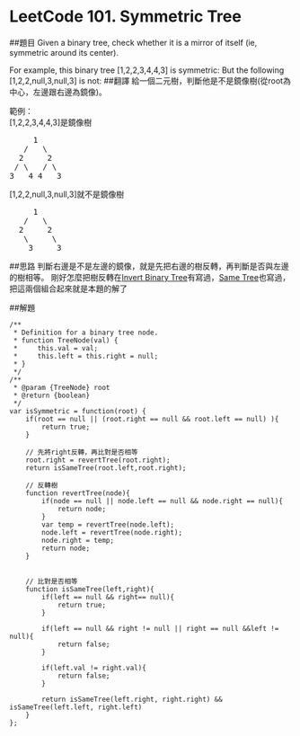 ﻿# LeetCode 101. Symmetric Tree

##題目
Given a binary tree, check whether it is a mirror of itself (ie, symmetric around its center).

For example, this binary tree [1,2,2,3,4,4,3] is symmetric:
But the following [1,2,2,null,3,null,3] is not:
##翻譯
給一個二元樹，判斷他是不是鏡像樹(從root為中心，左邊跟右邊為鏡像)。

範例：   
[1,2,2,3,4,4,3]是鏡像樹
<pre>
     1
   /   \
  2     2
 / \   / \
3   4 4   3  
</pre>

[1,2,2,null,3,null,3]就不是鏡像樹
<pre>
     1
   /   \
  2     2
   \     \
    3     3
</pre>

##思路
判斷右邊是不是左邊的鏡像，就是先把右邊的樹反轉，再判斷是否與左邊的樹相等。
剛好怎麼把樹反轉在[Invert Binary Tree](questions/226md.md)有寫過，[Same Tree](questions/100md.md)也寫過，把這兩個組合起來就是本題的解了 
  
##解題
```
/**
 * Definition for a binary tree node.
 * function TreeNode(val) {
 *     this.val = val;
 *     this.left = this.right = null;
 * }
 */
/**
 * @param {TreeNode} root
 * @return {boolean}
 */
var isSymmetric = function(root) {
    if(root == null || (root.right == null && root.left == null) ){
        return true;
    }

    // 先將right反轉，再比對是否相等
    root.right = revertTree(root.right);
    return isSameTree(root.left,root.right);

    // 反轉樹
    function revertTree(node){
        if(node == null || node.left == null && node.right == null){
            return node;
        }
        var temp = revertTree(node.left);
        node.left = revertTree(node.right);
        node.right = temp;
        return node;
    }
    
    
    // 比對是否相等
    function isSameTree(left,right){
        if(left == null && right== null){
            return true;
        }
        
        if(left == null && right != null || right == null &&left != null){
            return false;
        }
        
        if(left.val != right.val){
            return false;
        }
        
        return isSameTree(left.right, right.right) && isSameTree(left.left, right.left)
    }
};

```



